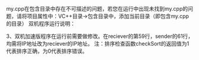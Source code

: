 my.cpp在包含目录中存在不可描述的问题，若您在运行中出现未找到my.cpp的问题，请将项目属性中：VC++目录->包含目录中，添加当前目录（即包含my.cpp的目录）
双机程序运行说明：

3、双机加速版程序在运行前需要做修改。在reciever的第59行，sender的61行，均需将IP地址改为reciever的IP地址。
注：排序检查函数checkSort的返回值为1代表排序正确，为0代表排序错误。

